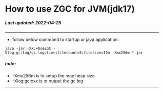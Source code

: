 # How to use ZGC for JVM(jdk17)
##### Last updated: 2022-04-25
***
+ follow below command to startup ur java application:
```shell
java -jar -XX:+UseZGC -Xlog:gc:log/gc.log:time:filecount=5:filesize=10m -Xmx256m *.jar
```
##### note:
+ -Xmx256m is to setup the max heap size
+ -Xlog:gc:xxx is to output the gc log
***
